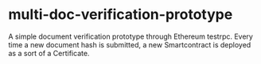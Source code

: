 # multi-doc-verification-prototype
A simple document verification prototype through Ethereum testrpc.
Every time a new document hash is submitted, a new Smartcontract is deployed as a sort of a Certificate.

